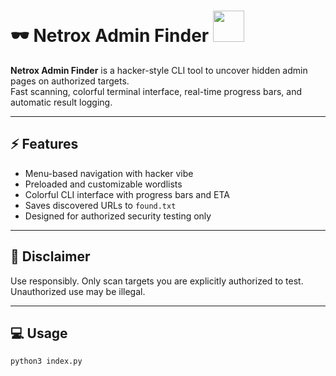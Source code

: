 # 🕶️ Netrox Admin Finder    <img src="https://media1.tenor.com/m/5ry-200hErMAAAAd/hacker-hacker-man.gif" alt="" style="width: 50px; height: 50px;">


**Netrox Admin Finder** is a hacker-style CLI tool to uncover hidden admin pages on authorized targets.  
Fast scanning, colorful terminal interface, real-time progress bars, and automatic result logging.  


---

## ⚡ Features
- Menu-based navigation with hacker vibe  
- Preloaded and customizable wordlists  
- Colorful CLI interface with progress bars and ETA  
- Saves discovered URLs to `found.txt`  
- Designed for authorized security testing only  

---

## 🚨 Disclaimer
Use responsibly. Only scan targets you are explicitly authorized to test. Unauthorized use may be illegal.

---

## 💻 Usage
```bash
python3 index.py
